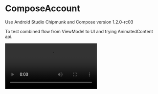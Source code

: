 # ComposeAccount

Use Android Studio Chipmunk and Compose version 1.2.0-rc03

To test combined flow from ViewModel to UI and trying AnimatedContent api.

![Demo](screenshot/Animation.webm)
